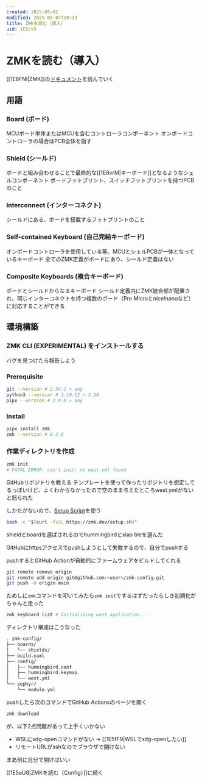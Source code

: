 ```yaml
---
created: 2025-05-02
modified: 2025-05-07T19:33
title: ZMKを読む（導入）
uid: 1E5cv5
---
```


# ZMKを読む（導入）

[[1E8FNl|ZMK]]の[ドキュメント](https://zmk.dev/docs)を読んでいく

## 用語

### Board (ボード)

MCUボード単体またはMCUを含むコントローラコンポーネント
オンボードコントローラの場合はPCB全体を指す

### Shield (シールド)

ボードと組み合わせることで最終的な[[1E8vrM|キーボード]]となるようなシェルコンポーネント
ボードフットプリント、スイッチフットプリントを持つPCBのこと

### Interconnect (インターコネクト)

シールドにある、ボードを搭載するフットプリントのこと

### Self-contained Keyboard (自己完結キーボード)

オンボードコントローラを使用している等、MCUとシェルPCBが一体となっているキーボード
全てのZMK定義がボードにあり、シールド定義はない

### Composite Keyboards (複合キーボード)

ボードとシールドからなるキーボード
シールド定義内にZMK統合部が配置され、同じインターコネクトを持つ複数のボード（Pro Microとnice!nanoなど）に対応することができる

## 環境構築

### ZMK CLI (EXPERIMENTAL) をインストールする

バグを見つけたら報告しよう

### Prerequisite

```zsh title="zsh"
git --version # 2.34.1 > any
python3 --version # 3.10.12 > 3.10
pipx --version # 1.0.0 > any
```

### Install

```zsh title="zsh"
pipx install zmk
zmk --version # 0.2.0
```

### 作業ディレクトリを作成

```zsh title="zsh"
zmk init
# FATAL ERROR: can't init: no west.yml found 
```

GitHubリポジトリを教える
テンプレートを使って作ったリポジトリを想定してるっぽいけど、よくわからなかったので空のまま与えたところwest.ymlがないと怒られた

しかたがないので、[Setup Script](https://zmk.dev/docs/user-setup#user-config-setup-script)を使う

```zsh title="zsh"
bash -c "$(curl -fsSL https://zmk.dev/setup.sh)"
```

shieldとboardを選ばされるのでhummingbirdとxiao bleを選んだ

GitHubにhttpsアクセスでpushしようとして失敗するので、自分でpushする

pushするとGitHub Actionが自動的にファームウェアをビルドしてくれる

```zsh title="zsh"
git remote remove origin
git remote add origin git@github.com:<user>/zmk-config.git
git push -U origin main
```

ためしに`zmk`コマンドを叩いてみたら`zmk init`でするはずだったらしき初期化がちゃんと走った

```zsh title="zsh"
zmk keyboard list # Initializing west application...
```

ディレクトリ構成はこうなった

```zsh title="tree"
. zmk-config/
├── boards/
│   └── shields/
├── build.yaml
├── config/
│   ├── hummingbird.conf
│   ├── hummingbird.keymap
│   └── west.yml
└── zephyr/
    └── module.yml
```

pushしたら次のコマンドでGitHub Actionsのページを開く

```zsh title="zsh"
zmk download
```

が、以下2点問題があって上手くいかない

- WSLにxdg-openコマンドがない → [[1E5fF9|WSLでxdg-openしたい]]
- リモートURLがsshなのでブラウザで開けない

まあ別に自分で開けばいい

[[1E5eU8|ZMKを読む（Config）]]に続く